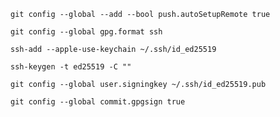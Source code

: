 ```
git config --global --add --bool push.autoSetupRemote true
```

```
git config --global gpg.format ssh
```

```
ssh-add --apple-use-keychain ~/.ssh/id_ed25519
```

```
ssh-keygen -t ed25519 -C ""
```

```
git config --global user.signingkey ~/.ssh/id_ed25519.pub
```

```
git config --global commit.gpgsign true
```
